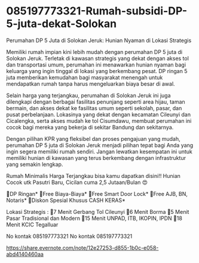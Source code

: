 # 085197773321-Rumah-subsidi-DP-5-juta-dekat-Solokan
Perumahan DP 5 Juta di Solokan Jeruk: Hunian Nyaman di Lokasi Strategis

Memiliki rumah impian kini lebih mudah dengan perumahan DP 5 juta di Solokan Jeruk. Terletak di kawasan strategis yang dekat dengan akses tol dan transportasi umum, perumahan ini menawarkan hunian nyaman bagi keluarga yang ingin tinggal di lokasi yang berkembang pesat. DP ringan 5 juta memberikan kemudahan bagi masyarakat menengah untuk mendapatkan rumah tanpa harus mengeluarkan biaya besar di awal.

Selain harga yang terjangkau, perumahan di Solokan Jeruk ini juga dilengkapi dengan berbagai fasilitas penunjang seperti area hijau, taman bermain, dan akses dekat ke fasilitas umum seperti sekolah, pasar, dan pusat perbelanjaan. Lokasinya yang dekat dengan kecamatan Cileunyi dan Cicalengka, serta akses mudah ke tol Cisumdawu, membuat perumahan ini cocok bagi mereka yang bekerja di sekitar Bandung dan sekitarnya.

Dengan pilihan KPR yang fleksibel dan proses pengajuan yang mudah, perumahan DP 5 juta di Solokan Jeruk menjadi pilihan tepat bagi Anda yang ingin segera memiliki rumah sendiri. Jangan lewatkan kesempatan ini untuk memiliki hunian di kawasan yang terus berkembang dengan infrastruktur yang semakin lengkap.

Rumah Minimalis Harga Terjangkau bisa kamu dapatkan disini!! Hunian Cocok utk Pasutri Baru, Cicilan cuma 2,5 Jutaan/Bulan 😍

🏅DP Ringan* 🏅Free Biaya-Biaya* 🏅Free Smart Door Lock* 🏅Free AJB, BN, Notaris* 🏅Diskon Spesial Khusus CASH KERAS*

Lokasi Strategis : 📍7 Menit Gerbang Tol Cileunyi 📍6 Menit Borma 📍5 Menit Pasar Tradisional dan Modern 📍15 Menit UNPAD, ITB, IKOPIN, IPDN 📍18 Menit KCIC Tegalluar

No kontak 085197773321 No kontak 085197773321

https://share.evernote.com/note/12e27253-d855-1b0c-e058-abd4140460aa
